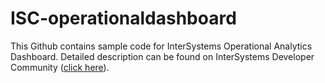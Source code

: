# ISC-operationaldashboard
This Github contains sample code for InterSystems Operational Analytics Dashboard. Detailed description can be found on InterSystems Developer Community ([click here](https://community.intersystems.com/post/developing-operational-analytics-dashboards)).
